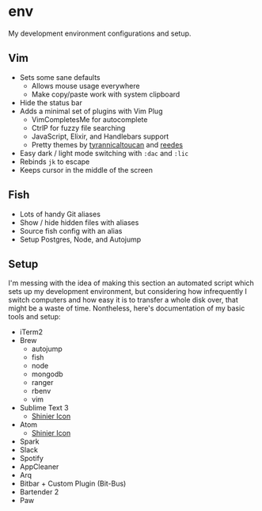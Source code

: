# env
My development environment configurations and setup.

## Vim
- Sets some sane defaults
  - Allows mouse usage everywhere
  - Make copy/paste work with system clipboard
- Hide the status bar
- Adds a minimal set of plugins with Vim Plug
  - VimCompletesMe for autocomplete
  - CtrlP for fuzzy file searching
  - JavaScript, Elixir, and Handlebars support
  - Pretty themes by [tyrannicaltoucan](https://github.com/tyrannicaltoucan/vim-deep-space) and [reedes](https://github.com/reedes/vim-colors-pencil)
- Easy dark / light mode switching with `:dac` and `:lic`
- Rebinds `jk` to escape
- Keeps cursor in the middle of the screen

## Fish
  - Lots of handy Git aliases
  - Show / hide hidden files with aliases
  - Source fish config with an alias
  - Setup Postgres, Node, and Autojump

## Setup
I'm messing with the idea of making this section an automated script which sets up my development environment, but considering how infrequently I switch computers and how easy it is to transfer a whole disk over, that might be a waste of time. Nontheless, here's documentation of my basic tools and setup:

- iTerm2
- Brew
  - autojump
  - fish
  - node
  - mongodb
  - ranger
  - rbenv
  - vim
- Sublime Text 3
  - [Shinier Icon](https://dribbble.com/shots/3438305-Sublime-Text-Replacement-Icon-2)
- Atom
  - [Shinier Icon](https://dribbble.com/shots/2556067-Atom-io-Icon)
- Spark
- Slack
- Spotify
- AppCleaner
- Arq
- Bitbar + Custom Plugin (Bit-Bus)
- Bartender 2
- Paw
